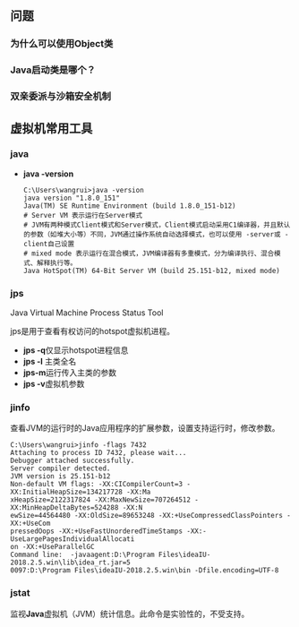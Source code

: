 ## 问题

### 为什么可以使用Object类

### Java启动类是哪个？

### 双亲委派与沙箱安全机制







## 虚拟机常用工具

### java

- **java -version**

  ```shell
  C:\Users\wangrui>java -version
  java version "1.8.0_151"
  Java(TM) SE Runtime Environment (build 1.8.0_151-b12)
  # Server VM 表示运行在Server模式
  # JVM有两种模式Client模式和Server模式，Client模式启动采用C1编译器，并且默认的参数（如堆大小等）不同，JVM通过操作系统自动选择模式，也可以使用 -server或 -client自己设置
  # mixed mode 表示运行在混合模式，JVM编译器有多重模式，分为编译执行、混合模式、解释执行等。
  Java HotSpot(TM) 64-Bit Server VM (build 25.151-b12, mixed mode)
  ```


### jps

Java Virtual Machine Process Status Tool

jps是用于查看有权访问的hotspot虚拟机进程。

- **jps -q**仅显示hotspot进程信息
- **jps -l** 主类全名
- **jps-m**运行传入主类的参数
- **jps -v**虚拟机参数

### jinfo

查看JVM的运行时的Java应用程序的扩展参数，设置支持运行时，修改参数。

```shell
C:\Users\wangrui>jinfo -flags 7432
Attaching to process ID 7432, please wait...
Debugger attached successfully.
Server compiler detected.
JVM version is 25.151-b12
Non-default VM flags: -XX:CICompilerCount=3 -XX:InitialHeapSize=134217728 -XX:Ma
xHeapSize=2122317824 -XX:MaxNewSize=707264512 -XX:MinHeapDeltaBytes=524288 -XX:N
ewSize=44564480 -XX:OldSize=89653248 -XX:+UseCompressedClassPointers -XX:+UseCom
pressedOops -XX:+UseFastUnorderedTimeStamps -XX:-UseLargePagesIndividualAllocati
on -XX:+UseParallelGC
Command line:  -javaagent:D:\Program Files\ideaIU-2018.2.5.win\lib\idea_rt.jar=5
0097:D:\Program Files\ideaIU-2018.2.5.win\bin -Dfile.encoding=UTF-8
```



### jstat

监视**Java**虚拟机（JVM）统计信息。此命令是实验性的，不受支持。